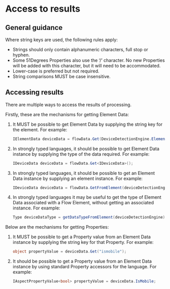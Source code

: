 # Access to results

## General guidance

Where string keys are used, the following rules apply:

- Strings should only contain alphanumeric characters, full stop or hyphen.
- Some 51Degrees Properties also use the ‘/’ character. No new Properties will
  be added with this character, but it will need to be accommodated.
- Lower-case is preferred but not required.
- String comparisons MUST be case insensitive.

## Accessing results

There are multiple ways to access the results of processing.

Firstly, these are the mechanisms for getting Element Data:

1. It MUST be possible to get Element Data by supplying the string key
   for the element. For example:

   ```c#
   IElementData deviceData = flowData.Get(DeviceDetectionEngine.ElementDataKey);
   ```
2. In strongly typed languages, it should be possible to get Element Data
   instance by supplying the type of the data required. For example:

   ```c#
   IDeviceData deviceData = flowData.Get<IDeviceData>();
   ```
3. In strongly typed languages, it should be possible to get an Element Data
   instance by supplying an element instance.
   For example:

   ```c#
   IDeviceData deviceData = flowData.GetFromElement(deviceDetectionEngine);
   ```
4. In strongly typed languages it may be useful to get the type of
   Element Data associated with a Flow Element, without getting an associated
   instance. For example:

   ```c#
   Type deviceDataType = getDataTypeFromElement(deviceDetectionEngine);
   ```

Below are the mechanisms for getting Properties:

1. It MUST be possible to get a Property value from an Element Data instance by
   supplying the string key for that Property. For example:

   ```c#
   object propertyValue = deviceData.Get("ismobile");
   ```
2. It should be possible to get a Property value from an Element Data instance
   by using standard Property accessors for the language. For example:

   ```c#
   IAspectPropertyValue<bool> propertyValue = deviceData.IsMobile;
   ```

